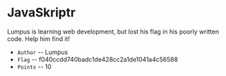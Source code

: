 # JavaSkriptr
Lumpus is learning web development, but lost his flag in his poorly written code. Help him find it!

* `Author` -- Lumpus
* `Flag` -- f040ccdd740badc1de428cc2a1de1041a4c56588
* `Points` -- 10
